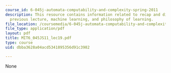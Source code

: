 ```yaml
---
course_id: 6-045j-automata-computability-and-complexity-spring-2011
description: This resource contains information related to recap and discussion of
  previous lecture, machine learning, and philosophy of learning.
file_location: /coursemedia/6-045j-automata-computability-and-complexity-spring-2011/dbba3628a04acd5341895356d91c3982_MIT6_045JS11_lec19.pdf
file_type: application/pdf
layout: pdf
title: MIT6_045JS11_lec19.pdf
type: course
uid: dbba3628a04acd5341895356d91c3982

---
```

None